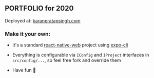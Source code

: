 ## PORTFOLIO for 2020

Deployed at: [karanpratapsingh.com](https://karanpratapsingh.com)

### Make it your own:

- It's a standard [react-native-web](https://github.com/necolas/react-native-web) project using [expo-cli](https://docs.expo.io/get-started/installation/)

- Everything is configurable via `IConfig` and `IProject` interfaces in `src/config/...`, so feel free fork and override them

- Have fun 🎉